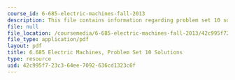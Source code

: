 ```yaml
---
course_id: 6-685-electric-machines-fall-2013
description: This file contains information regarding problem set 10 solution.
file: null
file_location: /coursemedia/6-685-electric-machines-fall-2013/42c995f723c364ee7092636cd1323c6f_MIT6_685F13_ps10ans.pdf
file_type: application/pdf
layout: pdf
title: 6.685 Electric Machines, Problem Set 10 Solutions
type: resource
uid: 42c995f7-23c3-64ee-7092-636cd1323c6f
---
```

